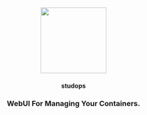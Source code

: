 <h3 align="center"><img width="150" src="https://raw.githubusercontent.com/lllllllillllllillll/DweebUI/main/public/img/logo.png"></h3>
<h4 align="center">studops</h4>
<h3 align="center">WebUI For Managing Your Containers.</h3>
